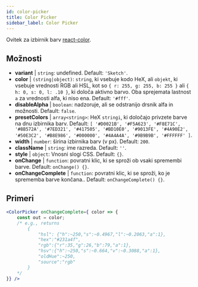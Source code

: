 ```yaml
---
id: color-picker
title: Color Picker
sidebar_label: Color Picker
---
```


Ovitek za izbirnik barv [react-color](https://casesandberg.github.io/react-color/).

## Možnosti

* __variant__ | `string`: undefined. Default: `'Sketch'`.
* __color__ | `(string|object)`: `string`, ki vsebuje kodo HeX, ali `objekt`, ki vsebuje vrednosti RGB ali HSL, kot so `{ r: 255, g: 255, b: 255 }` ali `{ h: 0, s: 0, l: .10 }`, ki določa aktivno barvo. Oba sprejemata lastnost `a` za vrednosti alfa, ki niso ena. Default: `'#fff'`.
* __disableAlpha__ | `boolean`: nadzoruje, ali se odstranijo drsnik alfa in možnosti. Default: `false`.
* __presetColors__ | `array<string>`: HeX `stringi`, ki določajo privzete barve na dnu izbirnika barv. Default: `[
  '#D0021B',
  '#F5A623',
  '#F8E71C',
  '#8B572A',
  '#7ED321',
  '#417505',
  '#BD10E0',
  '#9013FE',
  '#4A90E2',
  '#50E3C2',
  '#B8E986',
  '#000000',
  '#4A4A4A',
  '#9B9B9B',
  '#FFFFFF'
]`.
* __width__ | `number`: širina izbirnika barv (v px). Default: `200`.
* __className__ | `string`: ime razreda. Default: `''`.
* __style__ | `object`: Vnosni slogi CSS. Default: `{}`.
* __onChange__ | `function`: povratni klic, ki se sproži ob vsaki spremembi barve. Default: `onChange() {}`.
* __onChangeComplete__ | `function`: povratni klic, ki se sproži, ko je sprememba barve končana.. Default: `onChangeComplete() {}`.


## Primeri

```jsx live
<ColorPicker onChangeComplete={ color => {
    const out = color;
    /* e.g., returns 
        {
            "hsl": {"h":~250,"s":~0.4967,"l":~0.2063,"a":1},
            "hex":"#231a4f",
            "rgb":{"r":35,"g":26,"b":79,"a":1},
            "hsv":{"h":~250,"s":~0.664,"v":~0.3088,"a":1},
            "oldHue":~250,
            "source":"rgb"
        }
    */
}} />
```

